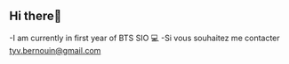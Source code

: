 ## Hi there👋
-I am currently in first year of BTS SIO 💻
-Si vous souhaitez me contacter tyv.bernouin@gmail.com
